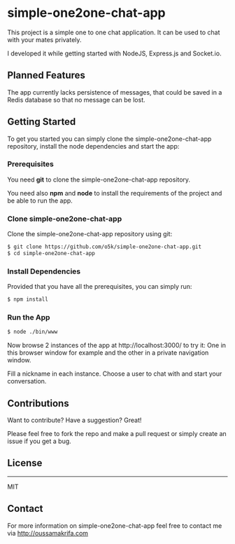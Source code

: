 # simple-one2one-chat-app

This project is a simple one to one chat application. It can be used to chat with your mates privately.

I developed it while getting started with NodeJS, Express.js and Socket.io.

## Planned Features
The app currently lacks persistence of messages, that could be saved in a Redis database so that no message can be lost.

## Getting Started

To get you started you can simply clone the simple-one2one-chat-app repository, install the node dependencies and start the app:
### Prerequisites

You need **git** to clone the simple-one2one-chat-app repository.

You need also **npm** and **node** to install the requirements of the project and be able to run the app.
### Clone simple-one2one-chat-app
Clone the simple-one2one-chat-app repository using git:
```sh
$ git clone https://github.com/o5k/simple-one2one-chat-app.git
$ cd simple-one2one-chat-app
```
### Install Dependencies
Provided that you have all the prerequisites, you can simply run:
```sh
$ npm install
```

### Run the App
```sh
$ node ./bin/www
```
Now browse 2 instances of the app at http://localhost:3000/ to try it:
One in this browser window for example and the other in a private navigation window.

Fill a nickname in each instance. Choose a user to chat with and start your conversation.

## Contributions

Want to contribute? Have a suggestion? Great!

Please feel free to fork the repo and make a pull request or simply create an issue if you get a bug.

## License
----

MIT

## Contact
For more information on simple-one2one-chat-app feel free to contact me via http://oussamakrifa.com